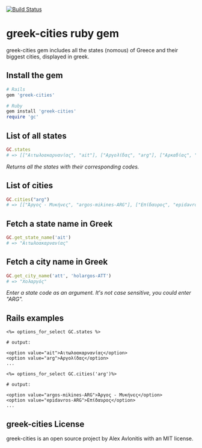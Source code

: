 [![Build Status](https://travis-ci.org/AlexAvlonitis/rails-5-api.svg?branch=master)](https://travis-ci.org/AlexAvlonitis/rails-5-api)

# greek-cities ruby gem
greek-cities gem includes all the states (nomous) of Greece and their biggest cities, displayed in greek.

## Install the gem
```ruby
# Rails
gem 'greek-cities'

# Ruby
gem install 'greek-cities'
require 'gc'
```

## List of all states
```ruby
GC.states
# => [["Αιτωλοακαρνανίας", "ait"], ["Αργολίδας", "arg"], ["Αρκαδίας", "ark"]...

```
*Returns all the states with their corresponding codes.*

## List of cities
```ruby
GC.cities("arg")
# => [["Άργος - Μυκήνες", "argos-mikines-ARG"], ["Επίδαυρος", "epidavros-ARG"], ["Κρανίδι", "kranidi-ARG"], ["Ναύπλιο", "nafplio-ARG"]]

```

## Fetch a state name in Greek
```ruby
GC.get_state_name('ait')
# => "Αιτωλοακαρνανίας"
```

## Fetch a city name in Greek
```ruby
GC.get_city_name('att', 'holargos-ATT')
# => "Χολαργός"
```
*Enter a state code as an argument. It's not case sensitive, you could enter "ARG".*

## Rails examples
```
<%= options_for_select GC.states %>

# output:

<option value="ait">Αιτωλοακαρνανίας</option>
<option value="arg">Αργολίδας</option>
...
```
```
<%= options_for_select GC.cities('arg')%>

# output:

<option value="argos-mikines-ARG">Άργος - Μυκήνες</option>
<option value="epidavros-ARG">Επίδαυρος</option>
...
```

## greek-cities License
greek-cities is an open source project by Alex Avlonitis with an MIT license.
